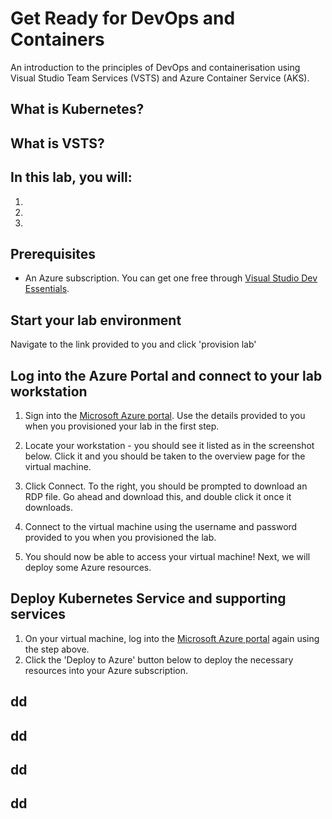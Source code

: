 # Get Ready for DevOps and Containers

An introduction to the principles of DevOps and containerisation using Visual Studio Team Services (VSTS) and Azure Container Service (AKS).

## What is Kubernetes?

## What is VSTS?

## In this lab, you will:

1. 
2.
3.

## Prerequisites

* An Azure subscription. You can get one free through [Visual Studio Dev Essentials](https://visualstudio.microsoft.com/dev-essentials/).

## Start your lab environment

Navigate to the link provided to you and click 'provision lab'

## Log into the Azure Portal and connect to your lab workstation


1. Sign into the [Microsoft Azure portal](https://portal.azure.com).  Use the details provided to you when you provisioned your lab in the first step.

1. Locate your workstation - you should see it listed as in the screenshot below. Click it and you should be taken to the overview page for the virtual machine.

1. Click Connect.  To the right, you should be prompted to download an RDP file.  Go ahead and download this, and double click it once it downloads.

1. Connect to the virtual machine using the username and password provided to you when you provisioned the lab.

1. You should now be able to access your virtual machine!  Next, we will deploy some Azure resources.


## Deploy Kubernetes Service and supporting services

1. On your virtual machine, log into the [Microsoft Azure portal](https://portal.azure.com) again using the step above.
1. Click the 'Deploy to Azure' button below to deploy the necessary resources into your Azure subscription.

## dd

## dd

## dd

## dd


